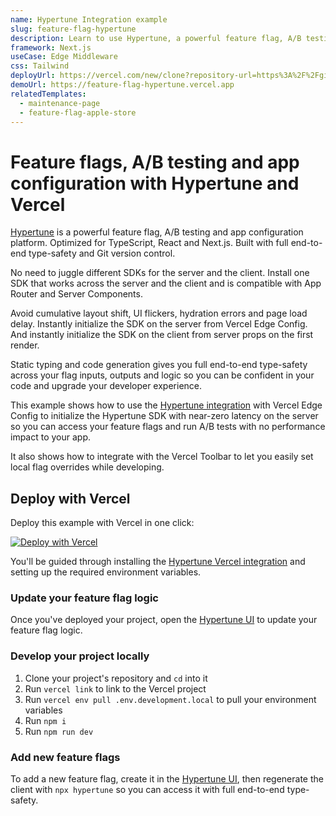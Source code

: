 ```yaml
---
name: Hypertune Integration example
slug: feature-flag-hypertune
description: Learn to use Hypertune, a powerful feature flag, A/B testing and app configuration platform.
framework: Next.js
useCase: Edge Middleware
css: Tailwind
deployUrl: https://vercel.com/new/clone?repository-url=https%3A%2F%2Fgithub.com%2Fhypertunehq%2Fvercel-examples-fork%2Ftree%2Fmain%2Fedge-middleware%2Ffeature-flag-hypertune&env=NEXT_PUBLIC_HYPERTUNE_TOKEN,EDGE_CONFIG,EDGE_CONFIG_HYPERTUNE_ITEM_KEY,VERCEL_FLAGS_SECRET&envDescription=Environment%20variables%20needed%20to%20use%20Hypertune%20with%20Vercel%20Edge%20Config%20and%20the%20Vercel%20Toolbar&envLink=https%3A%2F%2Fdocs.hypertune.com%2Fgetting-started%2Fvercel-quickstart&project-name=feature-flag-hypertune&repository-name=feature-flag-hypertune&demo-title=Hypertune%20with%20Vercel&demo-description=Use%20Hypertune%20with%20Vercel%20Edge%20Config%20and%20the%20Vercel%20Toolbar&demo-url=https%3A%2F%2Ffeature-flag-hypertune.vercel.app%2F&demo-image=https%3A%2F%2Ffeature-flag-hypertune.vercel.app%2Fdemo.png&integration-ids=oac_naLXREDG2o9KihTGYBVz9fVl
demoUrl: https://feature-flag-hypertune.vercel.app
relatedTemplates:
  - maintenance-page
  - feature-flag-apple-store
---
```


# Feature flags, A/B testing and app configuration with Hypertune and Vercel

[Hypertune](https://www.hypertune.com/) is a powerful feature flag, A/B testing and app configuration platform. Optimized for TypeScript, React and Next.js. Built with full end-to-end type-safety and Git version control.

No need to juggle different SDKs for the server and the client. Install one SDK that works across the server and the client and is compatible with App Router and Server Components.

Avoid cumulative layout shift, UI flickers, hydration errors and page load delay. Instantly initialize the SDK on the server from Vercel Edge Config. And instantly initialize the SDK on the client from server props on the first render.

Static typing and code generation gives you full end-to-end type-safety across your flag inputs, outputs and logic so you can be confident in your code and upgrade your developer experience.

This example shows how to use the [Hypertune integration](https://vercel.com/integrations/hypertune) with Vercel Edge Config to initialize the Hypertune SDK with near-zero latency on the server so you can access your feature flags and run A/B tests with no performance impact to your app.

It also shows how to integrate with the Vercel Toolbar to let you easily set local flag overrides while developing.

## Deploy with Vercel

Deploy this example with Vercel in one click:

[![Deploy with Vercel](https://vercel.com/button)](https://vercel.com/new/clone?repository-url=https%3A%2F%2Fgithub.com%2Fhypertunehq%2Fvercel-examples-fork%2Ftree%2Fmain%2Fedge-middleware%2Ffeature-flag-hypertune&env=NEXT_PUBLIC_HYPERTUNE_TOKEN,EDGE_CONFIG,EDGE_CONFIG_HYPERTUNE_ITEM_KEY,VERCEL_FLAGS_SECRET&envDescription=Environment%20variables%20needed%20to%20use%20Hypertune%20with%20Vercel%20Edge%20Config%20and%20the%20Vercel%20Toolbar&envLink=https%3A%2F%2Fdocs.hypertune.com%2Fgetting-started%2Fvercel-quickstart&project-name=feature-flag-hypertune&repository-name=feature-flag-hypertune&demo-title=Hypertune%20with%20Vercel&demo-description=Use%20Hypertune%20with%20Vercel%20Edge%20Config%20and%20the%20Vercel%20Toolbar&demo-url=https%3A%2F%2Ffeature-flag-hypertune.vercel.app%2F&demo-image=https%3A%2F%2Ffeature-flag-hypertune.vercel.app%2Fdemo.png&integration-ids=oac_naLXREDG2o9KihTGYBVz9fVl)

You'll be guided through installing the [Hypertune Vercel integration](https://vercel.com/integrations/hypertune) and setting up the required environment variables.

### Update your feature flag logic

Once you've deployed your project, open the [Hypertune UI](https://app.hypertune.com/) to update your feature flag logic.

### Develop your project locally

1. Clone your project's repository and `cd` into it
2. Run `vercel link` to link to the Vercel project
3. Run `vercel env pull .env.development.local` to pull your environment variables
4. Run `npm i`
5. Run `npm run dev`

### Add new feature flags

To add a new feature flag, create it in the [Hypertune UI](https://app.hypertune.com/), then regenerate the client with `npx hypertune` so you can access it with full end-to-end type-safety.
